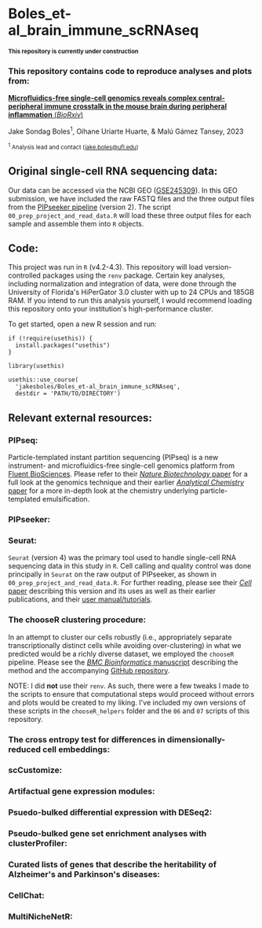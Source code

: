 # Boles_et-al_brain_immune_scRNAseq

<sup>**This repository is currently under construction**</sup>


### This repository contains code to reproduce analyses and plots from:
[**Microfluidics-free single-cell genomics reveals complex central-peripheral immune crosstalk in the mouse brain during peripheral inflammation** (*BioRxiv*)](https://www.biorxiv.org/content/10.1101/2023.10.05.561054v1)

Jake Sondag Boles<sup>1</sup>, Oihane Uriarte Huarte, & Malú Gámez Tansey, 2023

<sup><sup>1</sup> Analysis lead and contact (jake.boles@ufl.edu)</sup>

## Original single-cell RNA sequencing data:
Our data can be accessed via the NCBI GEO ([GSE245309](https://www.ncbi.nlm.nih.gov/geo/query/acc.cgi?&acc=GSE245309)). In this GEO submission, we have included the raw FASTQ files and the three output files from the [PIPseeker pipeline](https://www.fluentbio.com/products/pipseeker-software-for-data-analysis/) (version 2). The script `00_prep_project_and_read_data.R` will load these three output files for each sample and assemble them into `R` objects. 

## Code:
This project was run in `R` (v4.2-4.3). This repository will load version-controlled packages using the `renv` package. Certain key analyses, including normalization and integration of data, were done through the University of Florida's HiPerGator 3.0 cluster with up to 24 CPUs and 185GB RAM. If you intend to run this analysis yourself, I would recommend loading this repository onto your institution's high-performance cluster.

To get started, open a new R session and run:
```
if (!require(usethis)) {
  install.packages("usethis")
}

library(usethis)

usethis::use_course(
  'jakesboles/Boles_et-al_brain_immune_scRNAseq',
  destdir = 'PATH/TO/DIRECTORY')
```

## Relevant external resources:
### PIPseq:
Particle-templated instant partition sequencing (PIPseq) is a new instrument- and microfluidics-free single-cell genomics platform from [Fluent BioSciences](https://www.fluentbio.com/). Please refer to their [*Nature Biotechnology* paper](https://www.nature.com/articles/s41587-023-01685-z) for a full look at the genomics technique and their earlier [*Analytical Chemistry* paper](https://pubs.acs.org/doi/10.1021/acs.analchem.8b01759) for a more in-depth look at the chemistry underlying particle-templated emulsification. 
### PIPseeker:
### Seurat:
`Seurat` (version 4) was the primary tool used to handle single-cell RNA sequencing data in this study in `R`. Cell calling and quality control was done principally in `Seurat` on the raw output of PIPseeker, as shown in `00_prep_project_and_read_data.R`. For further reading, please see their [*Cell* paper](https://www.sciencedirect.com/science/article/pii/S0092867421005833?via%3Dihub) describing this version and its uses as well as their earlier publications, and their [user manual/tutorials](https://satijalab.org/seurat/).
### The chooseR clustering procedure:
In an attempt to cluster our cells robustly (i.e., appropriately separate transcriptionally distinct cells while avoiding over-clustering) in what we predicted would be a richly diverse dataset, we employed the `chooseR` pipeline. Please see the [*BMC Bioinformatics* manuscript](https://bmcbioinformatics.biomedcentral.com/articles/10.1186/s12859-021-03957-4) describing the method and the accompanying [GitHub repository](https://github.com/rbpatt2019/chooseR). 

NOTE: I did **not** use their `renv`. As such, there were a few tweaks I made to the scripts to ensure that computational steps would proceed without errors and plots would be created to my liking. I've included my own versions of these scripts in the `chooseR_helpers` folder and the `06` and `07` scripts of this repository. 
### The cross entropy test for differences in dimensionally-reduced cell embeddings:
### scCustomize: 
### Artifactual gene expression modules:
### Psuedo-bulked differential expression with DESeq2:
### Pseudo-bulked gene set enrichment analyses with clusterProfiler:
### Curated lists of genes that describe the heritability of Alzheimer's and Parkinson's diseases:
### CellChat:
### MultiNicheNetR:
